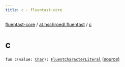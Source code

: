 ```yaml
---
title: c - fluentast-core
---
```


[fluentast-core](../index.html) / [at.hschroedl.fluentast](index.html) / [c](.)

# c

`fun c(value: `[`Char`](https://kotlinlang.org/api/latest/jvm/stdlib/kotlin/-char/index.html)`): `[`FluentCharacterLiteral`](../at.hschroedl.fluentast.ast.expression/-fluent-character-literal/index.html) [(source)](http://github.com/hschroedl/fluentast/tree/master/core/at.hschroedl.fluentast/Fluentast.kt#L32)